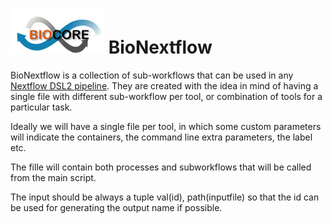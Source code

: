 # ![BioNextflow](https://github.com/CRG-CNAG/BioCoreMiscOpen/blob/master/logo/biocore-logo_small.png) BioNextflow

BioNextflow is a collection of sub-workflows that can be used in any [Nextflow DSL2 pipeline](https://www.nextflow.io/docs/latest/dsl2.html). They are created with the idea in mind of having a single file with different sub-workflow per tool, or combination of tools for a particular task. 

Ideally we will have a single file per tool, in which some custom parameters will indicate the containers, the command line extra parameters, the label etc. 

The fille will contain both processes and subworkflows that will be called from the main script. 

The input should be always a tuple val(id), path(inputfile) so that the id can be used for generating the output name if possible.

